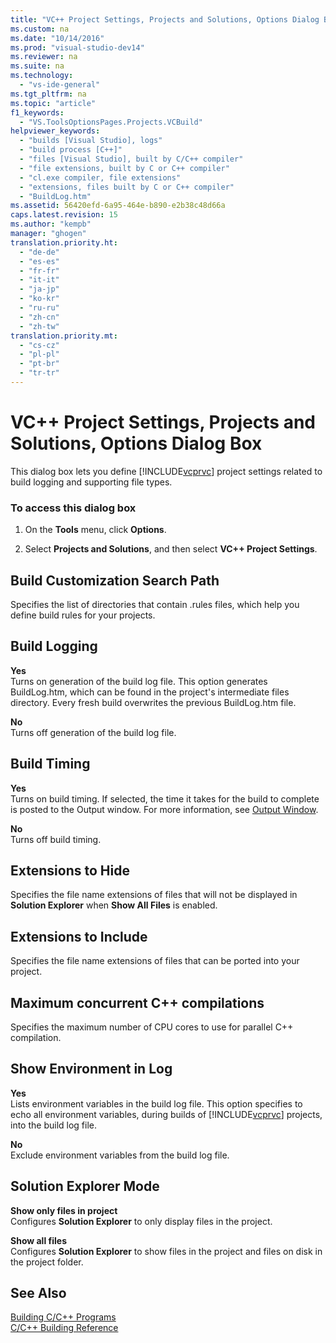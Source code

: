 ```yaml
---
title: "VC++ Project Settings, Projects and Solutions, Options Dialog Box"
ms.custom: na
ms.date: "10/14/2016"
ms.prod: "visual-studio-dev14"
ms.reviewer: na
ms.suite: na
ms.technology: 
  - "vs-ide-general"
ms.tgt_pltfrm: na
ms.topic: "article"
f1_keywords: 
  - "VS.ToolsOptionsPages.Projects.VCBuild"
helpviewer_keywords: 
  - "builds [Visual Studio], logs"
  - "build process [C++]"
  - "files [Visual Studio], built by C/C++ compiler"
  - "file extensions, built by C or C++ compiler"
  - "cl.exe compiler, file extensions"
  - "extensions, files built by C or C++ compiler"
  - "BuildLog.htm"
ms.assetid: 56420efd-6a95-464e-b890-e2b38c48d66a
caps.latest.revision: 15
ms.author: "kempb"
manager: "ghogen"
translation.priority.ht: 
  - "de-de"
  - "es-es"
  - "fr-fr"
  - "it-it"
  - "ja-jp"
  - "ko-kr"
  - "ru-ru"
  - "zh-cn"
  - "zh-tw"
translation.priority.mt: 
  - "cs-cz"
  - "pl-pl"
  - "pt-br"
  - "tr-tr"
---
```

# VC++ Project Settings, Projects and Solutions, Options Dialog Box
This dialog box lets you define [!INCLUDE[vcprvc](../codequality/includes/vcprvc_md.md)] project settings related to build logging and supporting file types.  
  
### To access this dialog box  
  
1.  On the **Tools** menu, click **Options**.  
  
2.  Select **Projects and Solutions**, and then select **VC++ Project Settings**.  
  
## Build Customization Search Path  
 Specifies the list of directories that contain .rules files, which help you define build rules for your projects.  
  
## Build Logging  
 **Yes**  
 Turns on generation of the build log file. This option generates BuildLog.htm, which can be found in the project's intermediate files directory. Every fresh build overwrites the previous BuildLog.htm file.  
  
 **No**  
 Turns off generation of the build log file.  
  
## Build Timing  
 **Yes**  
 Turns on build timing. If selected, the time it takes for the build to complete is posted to the Output window. For more information, see [Output Window](../reference/output-window.md).  
  
 **No**  
 Turns off build timing.  
  
## Extensions to Hide  
 Specifies the file name extensions of files that will not be displayed in **Solution Explorer** when **Show All Files** is enabled.  
  
## Extensions to Include  
 Specifies the file name extensions of files that can be ported into your project.  
  
## Maximum concurrent C++ compilations  
 Specifies the maximum number of CPU cores to use for parallel C++ compilation.  
  
## Show Environment in Log  
 **Yes**  
 Lists environment variables in the build log file. This option specifies to echo all environment variables, during builds of [!INCLUDE[vcprvc](../codequality/includes/vcprvc_md.md)] projects, into the build log file.  
  
 **No**  
 Exclude environment variables from the build log file.  
  
## Solution Explorer Mode  
 **Show only files in project**  
 Configures **Solution Explorer** to only display files in the project.  
  
 **Show all files**  
 Configures **Solution Explorer** to show files in the project and files on disk in the project folder.  
  
## See Also  
 [Building C/C++ Programs](../Topic/Building%20C-C++%20Programs.md)   
 [C/C++ Building Reference](../Topic/C-C++%20Building%20Reference.md)